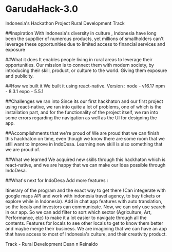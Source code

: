 # GarudaHack-3.0
Indonesia's Hackathon Project
Rural Development Track

##Inspiration
With Indonesia's diversity in culture , Indonesia have long been the suppllier of numerous products, yet millions of smallholders can't leverage these opportunities due to limited access to financial services and exposure

##What it does
It enables people living in rural areas to leverage their opportunities. Our mission is to connect them with modern society, by introducing their skill, product, or culture to the world. Giving them exposure and publicity.

##How we built it
We built it using react-native. Version : node - v16.17 npm - 8.3.1 expo - 5.5.1

##Challenges we ran into
Since its our first hackhaton and our first project using react-native, we ran into quite a lot of problems, one of which is the installation part, and for the functionality of the project itself, we ran into some errors regarding the navigation as well as the UI for designing the app.

##Accomplishments that we're proud of
We are proud that we can finish this hackhaton on time, even though we know there are some room that we still want to improve in IndoDesa. Learning new skill is also something that we are proud of.

##What we learned
We acquired new skills through this hackhaton which is react-native, and we are happy that we can make our Idea possible through IndoDesa.

##What's next for IndoDesa
Add more features :

Itinerary of the program and the exact way to get there (Can integerate with google maps API and work with indonesia travel agency, to buy tickets or explore while in Indonesia).
Add in chat app features with auto translation, so the locals and investors can communicate.
Now, we can only use search in our app. So we can add filter to sort which sector (Agriculture, Art, Performance, etc) to make it a lot easier to navigate through all the contents.
Features for locals to see other locals to get to know them better and maybe merge their business.
We are imagining that we can have an app that have access to most of Indonesia's culture, and their creativity product.

Track - Rural Development Dean n Reinaldo
